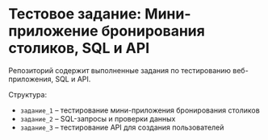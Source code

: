 # Тестовое задание: Мини-приложение бронирования столиков, SQL и API

Репозиторий содержит выполненные задания по тестированию веб-приложения, SQL и API.

Структура:

- `задание_1` – тестирование мини-приложения бронирования столиков  
- `задание_2` – SQL-запросы и проверки данных  
- `задание_3` – тестирование API для создания пользователей
